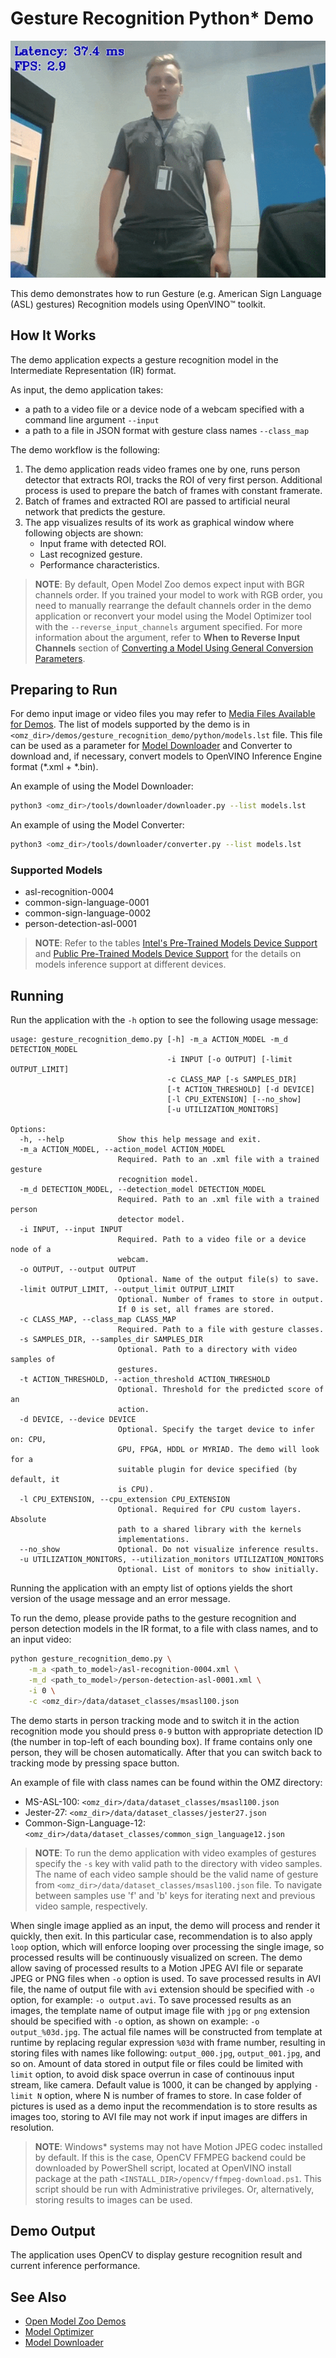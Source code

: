 # Gesture Recognition Python\* Demo

![example](./gesture_recognition.gif)

This demo demonstrates how to run Gesture (e.g. American Sign Language (ASL) gestures) Recognition models using OpenVINO&trade; toolkit.

## How It Works

The demo application expects a gesture recognition model in the Intermediate Representation (IR) format.

As input, the demo application takes:

* a path to a video file or a device node of a webcam specified with a command line argument `--input`
* a path to a file in JSON format with gesture class names `--class_map`

The demo workflow is the following:

1. The demo application reads video frames one by one, runs person detector that extracts ROI, tracks the ROI of very first person. Additional process is used to prepare the batch of frames with constant framerate.
2. Batch of frames and extracted ROI are passed to artificial neural network that predicts the gesture.
3. The app visualizes results of its work as graphical window where following objects are shown:
    - Input frame with detected ROI.
    - Last recognized gesture.
    - Performance characteristics.

> **NOTE**: By default, Open Model Zoo demos expect input with BGR channels order. If you trained your model to work with RGB order, you need to manually rearrange the default channels order in the demo application or reconvert your model using the Model Optimizer tool with the `--reverse_input_channels` argument specified. For more information about the argument, refer to **When to Reverse Input Channels** section of [Converting a Model Using General Conversion Parameters](https://docs.openvinotoolkit.org/latest/_docs_MO_DG_prepare_model_convert_model_Converting_Model_General.html).

## Preparing to Run

For demo input image or video files you may refer to [Media Files Available for Demos](../../README.md#Media-Files-Available-for-Demos).
The list of models supported by the demo is in `<omz_dir>/demos/gesture_recognition_demo/python/models.lst` file.
This file can be used as a parameter for [Model Downloader](../../../tools/downloader/README.md) and Converter to download and, if necessary, convert models to OpenVINO Inference Engine format (\*.xml + \*.bin).

An example of using the Model Downloader:

```sh
python3 <omz_dir>/tools/downloader/downloader.py --list models.lst
```

An example of using the Model Converter:

```sh
python3 <omz_dir>/tools/downloader/converter.py --list models.lst
```

### Supported Models

* asl-recognition-0004
* common-sign-language-0001
* common-sign-language-0002
* person-detection-asl-0001

> **NOTE**: Refer to the tables [Intel's Pre-Trained Models Device Support](../../../models/intel/device_support.md) and [Public Pre-Trained Models Device Support](../../../models/public/device_support.md) for the details on models inference support at different devices.

## Running

Run the application with the `-h` option to see the following usage message:

```
usage: gesture_recognition_demo.py [-h] -m_a ACTION_MODEL -m_d DETECTION_MODEL
                                   -i INPUT [-o OUTPUT] [-limit OUTPUT_LIMIT]
                                   -c CLASS_MAP [-s SAMPLES_DIR]
                                   [-t ACTION_THRESHOLD] [-d DEVICE]
                                   [-l CPU_EXTENSION] [--no_show]
                                   [-u UTILIZATION_MONITORS]

Options:
  -h, --help            Show this help message and exit.
  -m_a ACTION_MODEL, --action_model ACTION_MODEL
                        Required. Path to an .xml file with a trained gesture
                        recognition model.
  -m_d DETECTION_MODEL, --detection_model DETECTION_MODEL
                        Required. Path to an .xml file with a trained person
                        detector model.
  -i INPUT, --input INPUT
                        Required. Path to a video file or a device node of a
                        webcam.
  -o OUTPUT, --output OUTPUT
                        Optional. Name of the output file(s) to save.
  -limit OUTPUT_LIMIT, --output_limit OUTPUT_LIMIT
                        Optional. Number of frames to store in output.
                        If 0 is set, all frames are stored.
  -c CLASS_MAP, --class_map CLASS_MAP
                        Required. Path to a file with gesture classes.
  -s SAMPLES_DIR, --samples_dir SAMPLES_DIR
                        Optional. Path to a directory with video samples of
                        gestures.
  -t ACTION_THRESHOLD, --action_threshold ACTION_THRESHOLD
                        Optional. Threshold for the predicted score of an
                        action.
  -d DEVICE, --device DEVICE
                        Optional. Specify the target device to infer on: CPU,
                        GPU, FPGA, HDDL or MYRIAD. The demo will look for a
                        suitable plugin for device specified (by default, it
                        is CPU).
  -l CPU_EXTENSION, --cpu_extension CPU_EXTENSION
                        Optional. Required for CPU custom layers. Absolute
                        path to a shared library with the kernels
                        implementations.
  --no_show             Optional. Do not visualize inference results.
  -u UTILIZATION_MONITORS, --utilization_monitors UTILIZATION_MONITORS
                        Optional. List of monitors to show initially.
```

Running the application with an empty list of options yields the short version of the usage message and an error message.

To run the demo, please provide paths to the gesture recognition and person detection models in the IR format, to a file with class names, and to an input video:

```bash
python gesture_recognition_demo.py \
    -m_a <path_to_model>/asl-recognition-0004.xml \
    -m_d <path_to_model>/person-detection-asl-0001.xml \
    -i 0 \
    -c <omz_dir>/data/dataset_classes/msasl100.json
```

The demo starts in person tracking mode and to switch it in the action recognition mode you should press `0-9` button with appropriate detection ID (the number in top-left of each bounding box). If frame contains only one person, they will be chosen automatically. After that you can switch back to tracking mode by pressing space button.

An example of file with class names can be found within the OMZ directory:

* MS-ASL-100: `<omz_dir>/data/dataset_classes/msasl100.json`
* Jester-27: `<omz_dir>/data/dataset_classes/jester27.json`
* Common-Sign-Language-12: `<omz_dir>/data/dataset_classes/common_sign_language12.json`

> **NOTE**: To run the demo application with video examples of gestures specify the `-s` key with valid path to the directory with video samples. The name of each video sample should be the valid name of gesture from `<omz_dir>/data/dataset_classes/msasl100.json` file. To navigate between samples use 'f' and 'b' keys for iterating next and previous video sample, respectively.

When single image applied as an input, the demo will process and render it quickly, then exit. In this particular case, recommendation is to also apply `loop` option, which will enforce looping over processing the single image, so processed results will be continuously visualized on screen.
The demo allow saving of processed results to a Motion JPEG AVI file or separate JPEG or PNG files when `-o` option is used. To save processed results in AVI file, the name of output file with `avi` extension should be specified with `-o` option, for example: `-o output.avi`. To save processed results as an images, the template name of output image file with `jpg` or `png` extension should be specified with `-o` option, as shown on example: `-o output_%03d.jpg`. The actual file names will be constructed from template at runtime by replacing regular expression `%03d` with frame number, resulting in storing files with names like following: `output_000.jpg`, `output_001.jpg`, and so on.
Amount of data stored in output file or files could be limited with `limit` option, to avoid disk space overrun in case of continouus input stream, like camera. Default value is 1000, it can be changed by applying `-limit N` option, where N is number of frames to store.
In case folder of pictures is used as a demo input the recommendation is to store results as images too, storing to AVI file may not work if input images are differs in resolution.

>**NOTE**: Windows* systems may not have Motion JPEG codec installed by default. If this is the case, OpenCV FFMPEG backend could be downloaded by PowerShell script, located at OpenVINO install package at the path `<INSTALL_DIR>/opencv/ffmpeg-download.ps1`. This script should be run with Administrative privileges. Or, alternatively, storing results to images can be used.

## Demo Output

The application uses OpenCV to display gesture recognition result and current inference performance.

## See Also

* [Open Model Zoo Demos](../../README.md)
* [Model Optimizer](https://docs.openvinotoolkit.org/latest/_docs_MO_DG_Deep_Learning_Model_Optimizer_DevGuide.html)
* [Model Downloader](../../../tools/downloader/README.md)
